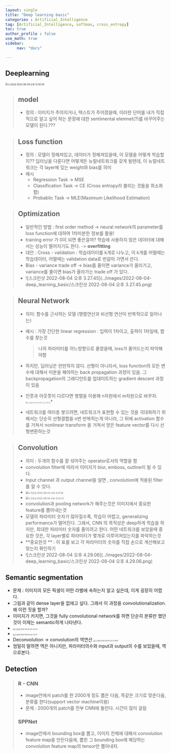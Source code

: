```yaml
---
layout: single
title: "Deep learning basic"
categories : Artificial_Intelligence
tag: [Artificial_Intelligence, softmax, cross_entropy]
toc: true
author_profile : false
use_math: true
sidebar:
     nav: "docs"

---
```


## 

## Deeplearning



<img src="../images/2022-08-04-deep_learning_basic/스크린샷 2022-08-04 오후 12.50.50.png" alt="스크린샷 2022-08-04 오후 12.50.50" style="zoom:50%;" />

> ## model
>
> * 정의 : 이미지가 주어지거나, 텍스트가 주어졌을때, 이러한 단어를 내가 직접적으로 알고 싶어 하는 문장에 대한 sentimental elemnet(?)를 바꾸어주는 모델이 된다.???

> ## Loss function
>
> * 정의 : 모델이 정해져있고, 데이터가 정해져있을때, 이 모델을 어떻게 학습할지?? 딥러닝을 다룬다면 어떻게든 뉴럴네트워크를 갖게 될텐데, 이 뉴럴네트워크는 각 layer에 있는 weight와 bias를 의미 
> * 예시
>   * Regression Task -> MSE
>   * Classification Task -> CE (Cross entropy라 불리는 것들을 최소화함)
>   * Probablic Task -> MLE(Maximum Likelihood Estimation)

> ## Optimization 
>
> * 일반적인 방법 : first order method -> neural network의 parameter를 loss function에 대하여 1차미분한 정보를 활용!
> * training error 가 0이 되면 좋은걸까? 학습에 사용하지 않은 데이터에 대해서는 성능이 떨어지기도 한다. -> **overfitting**
> * 대안 : Cross - validation : 학습데이터를 k개로 나누고, 이 k개를 어떨때는 학습데이터, 어떨때는 validation data로 번갈아 가면서 쓴다.
> * Bias - variance trade off -> bias를 줄이면 variance가 올라가고, variance를 줄이면 bias가 올라가는 trade off 가 있다. 
> * ![스크린샷 2022-08-04 오후 3.27.45](../images/2022-08-04-deep_learning_basic/스크린샷 2022-08-04 오후 3.27.45.png)

> ## Neural Network
>
> * 의미: 함수를 근사하는 모델 (행렬연산과 비선형 연산이 반복적으로 일어나는)
>
> * 예시 : 가장 간단한 linear regression : 입력이 1차이고, 출력이 1차일때, 함수를 찾는것
>
>   >나의 파라미터를 어느방향으로 줄였을때, loss가 줄어드는지 파악해야함 
>
> * 하지만, 딥러닝은 만만하지 않다. 선형이 아니라서, loss function의 모든 변수에 대해서 미분을 해야하는 back propagation 과정이 있음. 그 backpropagation의 그래디언트를 업데이트하는 gradient descent 과정이 있음 
>
> * 인풋과 아웃풋이 다르다면 행렬을 이용해 n차원에서 m차원으로 바꾸자.<img src="../images/2022-08-04-deep_learning_basic/스크린샷 2022-08-04 오후 2.55.55.png" alt="스크린샷 2022-08-04 오후 2.55.55" style="zoom:33%;" />*
>
> * 네트워크를 여러층 쌓으려면, 네트워크가 표현할 수 있는 것을 극대화하기 위해서는 단순히 선형결합을 n번 반복하는게 아니라, 그 뒤에 activation 함수를 거쳐서 nonlinear transform 을 거쳐서 얻은 feature vector를 다시 선형변환하는것 

>
>
>## Convolution
>
>* 의미 : 두개의 함수를 잘 섞어주는 operator로서의 역할을 함 
>* convolution filter에 따라서 이미지가 blur, emboss, outline이 될 수 있다.
>* Input channel 과 output channel을 알면 , convolution에 적용된 filter를 알 수 있다. 
>* <img src="../images/2022-08-04-deep_learning_basic/스크린샷 2022-08-04 오후 4.21.56.png" alt="스크린샷 2022-08-04 오후 4.21.56" style="zoom:50%;" />
>* <img src="../images/2022-08-04-deep_learning_basic/스크린샷 2022-08-04 오후 4.24.33.png" alt="스크린샷 2022-08-04 오후 4.24.33" style="zoom:50%;" />
>* convolution과 pooling network가 해주는것은 이미지에서 중요한 feature를 뽑아내는것 
>* 모델의 파라미터 숫자가 많아질수록, 학습이 어렵고, generalizing performance가 떨어진다. 그래서, CNN 의 목적성은 deep하게 학습을 하지만, 최대한 파라미터 숫자를 줄이려고 한다. 어떤 네트워크를 보았을때 중요한 것은, 각 layer별로 파라미터가 몇개로 이루어져있는지를 파악하는것 
>*  **중요한것 ** : 이 표를 보고 각 파라미터의 숫자를 직접 손으로 계산해보고 맞는지 확인하기 
>* ![스크린샷 2022-08-04 오후 4.29.06](../images/2022-08-04-deep_learning_basic/스크린샷 2022-08-04 오후 4.29.06.png)





## Semantic segmentation

* 문제 : 이미지의 모든 픽셀이 어떤 라벨에 속하는지 알고 싶은데, 이게 굉장히 어렵다. 
* 그림과 같이 dense layer을 없애고 싶다. 그래서 이 과정을 convolutionalization. 왜 이런 짓을 할까? 
* 이미지가 커지면, 그것을 fully convolutional network를 하면 단순히 분류만 했던 것이 이제는 semantic하게 나타낸다. 
* <img src="../images/2022-08-04-deep_learning_basic/스크린샷 2022-08-04 오후 5.32.13.png" alt="스크린샷 2022-08-04 오후 5.32.13" style="zoom:33%;" />
* <img src="../images/2022-08-04-deep_learning_basic/스크린샷 2022-08-04 오후 5.31.17.png" alt="스크린샷 2022-08-04 오후 5.31.17" style="zoom:33%;" />
* Deconvolution -> convolution의 역연산 <img src="../images/2022-08-04-deep_learning_basic/스크린샷 2022-08-04 오후 5.39.19.png" alt="스크린샷 2022-08-04 오후 5.39.19" style="zoom:33%;" />
* 엄밀히 말하면 역은 아니지만, 파라미터의수와 input과 output의 수를 보았을때, 역으로본다. 



## Detection

> ### R - CNN
>
> * image안에서 patch를 한 2000개 정도 뽑은 다음, 똑같은 크기로 맞춘다음, 분류를 한다(support vector machine이용)
> * 문제 : 2000개의 patch를 전부 CNN에 돌린다. 시간이 많이 걸림
>
> ### SPPNet
>
> * image안에서 bounding box를 뽑고, 이미지 전체에 대해서 convolution feature map을 만든다음에,  뽑힌 그 bounding box에 해당하는 convolution feature map의 tensor만 뽑아내자. 